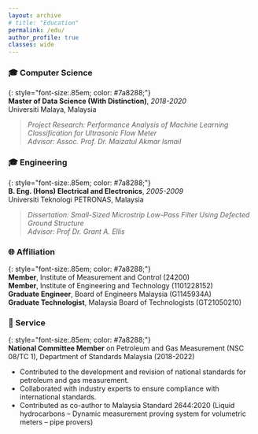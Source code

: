 ```yaml
---
layout: archive
# title: "Education"
permalink: /edu/
author_profile: true
classes: wide
---
```


<!-- comment -->

### 🎓 Computer Science
{: style="font-size:.85em; color: #7a8288;"}  
**Master of Data Science (With Distinction)**, *2018-2020*  
Universiti Malaya, Malaysia  
> *Project Research: Performance Analysis of Machine Learning Classification for Ultrasonic Flow Meter*  
> *Advisor: Assoc. Prof. Dr. Maizatul Akmar Ismail*  

### 🎓 Engineering
{: style="font-size:.85em; color: #7a8288;"}  
**B. Eng. (Hons) Electrical and Electronics**, *2005-2009*  
Universiti Teknologi PETRONAS, Malaysia  
> *Dissertation: Small-Sized Microstrip Low-Pass Filter Using Defected Ground Structure*  
> *Advisor: Prof Dr. Grant A. Ellis*  

### 🌐 Affiliation
{: style="font-size:.85em; color: #7a8288;"}  
**Member**, Institute of Measurement and Control (24200)  
**Member**, Institute of Engineering and Technology (1101228152)  
**Graduate Engineer**, Board of Engineers Malaysia (G1145934A)  
**Graduate Technologist**, Malaysia Board of Technologists (GT21050210)

### 🤝 Service
{: style="font-size:.85em; color: #7a8288;"}  
**National Committee Member** on Petroleum and Gas Measurement (NSC 08/TC 1), Department of Standards Malaysia (2018-2022)
- Contributed to the development and revision of national standards for petroleum and gas measurement.
- Collaborated with industry experts to ensure compliance with international standards.
- Contributed as co-author to Malaysia Standard 2644:2020 (Liquid hydrocarbons – Dynamic measurement proving system for volumetric meters – pipe provers)
